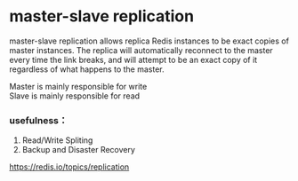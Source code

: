 # master-slave replication

master-slave replication allows replica Redis instances to be exact copies of master instances. The replica will automatically reconnect to the master every time the link breaks, and will attempt to be an exact copy of it regardless of what happens to the master.

Master is mainly responsible for write  
Slave is mainly responsible for read

### usefulness：  
1. Read/Write Spliting
2. Backup and Disaster Recovery

https://redis.io/topics/replication



